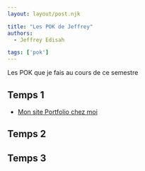 ```yaml
---
layout: layout/post.njk

title: "Les POK de Jeffrey"
authors:
  - Jeffrey Edisah

tags: ['pok']
---
```


Les POK que je fais au cours de ce semestre

## Temps 1

- [Mon site Portfolio chez moi](./poks/portfolio)

## Temps 2

## Temps 3
